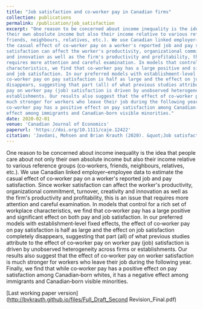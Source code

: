 ```yaml
---
title: "Job satisfaction and co‐worker pay in Canadian firms"
collection: publications
permalink: /publication/job_satisfaction
excerpt: "One reason to be concerned about income inequality is the idea that people care about not only
their own absolute income but also their income relative to various reference groups (co‐workers,
friends, neighbours, relatives, etc.). We use Canadian linked employer–employee data to estimate
the casual effect of co‐worker pay on a worker's reported job and pay satisfaction. Since worker
satisfaction can affect the worker's productivity, organizational commitment, turnover, creativity
and innovation as well as the firm's productivity and profitability, this is an issue that
requires more attention and careful examination. In models that control for a rich set of workplace
characteristics, we find that co‐worker pay has a large positive and significant effect on both pay
and job satisfaction. In our preferred models with establishment‐level fixed effects, the effect of
co‐worker pay on pay satisfaction is half as large and the effect on job satisfaction completely
disappears, suggesting that part (all) of what previous studies attribute to the effect of co‐worker
pay on worker pay (job) satisfaction is driven by unobserved heterogeneity across firms or
establishments. Our results also suggest that the effect of co‐worker pay on worker satisfaction is
much stronger for workers who leave their job during the following year. Finally, we find that while
co‐worker pay has a positive effect on pay satisfaction among Canadian‐born whites, it has a negative
effect among immigrants and Canadian‐born visible minorities."
date: 2020-02-01
venue: 'Canadian Journal of Economics'
paperurl: 'https://doi.org/10.1111/caje.12422'
citation: 'Javdani, Mohsen and Brian Krauth (2020). &quot;Job satisfaction and co‐worker pay in Canadian firms.&quot; <i>Canadian Journal of Economics</i>. 53(1).'
---
```

One reason to be concerned about income inequality is the idea that people care about not only
their own absolute income but also their income relative to various reference groups (co‐workers,
friends, neighbours, relatives, etc.). We use Canadian linked employer–employee data to estimate
the casual effect of co‐worker pay on a worker's reported job and pay satisfaction. Since worker
satisfaction can affect the worker's productivity, organizational commitment, turnover, creativity
and innovation as well as the firm's productivity and profitability, this is an issue that
requires more attention and careful examination. In models that control for a rich set of workplace
characteristics, we find that co‐worker pay has a large positive and significant effect on both pay
and job satisfaction. In our preferred models with establishment‐level fixed effects, the effect of
co‐worker pay on pay satisfaction is half as large and the effect on job satisfaction completely
disappears, suggesting that part (all) of what previous studies attribute to the effect of co‐worker
pay on worker pay (job) satisfaction is driven by unobserved heterogeneity across firms or
establishments. Our results also suggest that the effect of co‐worker pay on worker satisfaction is
much stronger for workers who leave their job during the following year. Finally, we find that while
co‐worker pay has a positive effect on pay satisfaction among Canadian‐born whites, it has a negative
effect among immigrants and Canadian‐born visible minorities.

[Last working paper version](http://bvkrauth.github.io/files/Full_Draft_Second Revision_Final.pdf)
